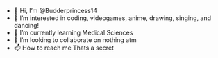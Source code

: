 - 👋 Hi, I’m @Budderprincess14
- 👀 I’m interested in coding, videogames, anime, drawing, singing, and dancing!
- 🌱 I’m currently learning Medical Sciences
- 💞️ I’m looking to collaborate on nothing atm
- 📫 How to reach me Thats a secret

<!---
Budderprincess14/Budderprincess14 is a ✨ special ✨ repository because its `README.md` (this file) appears on your GitHub profile.
You can click the Preview link to take a look at your changes.
--->
